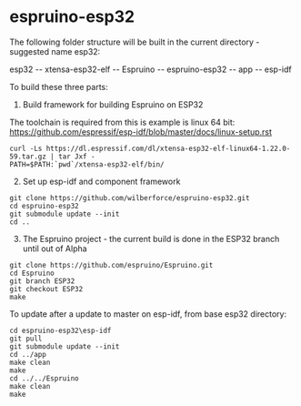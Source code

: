 # espruino-esp32


The following folder structure will be built in the current directory - suggested name esp32:

esp32 
  -- xtensa-esp32-elf
  -- Espruino
  -- espruino-esp32
         -- app
         -- esp-idf
         
To build these three parts:

1. Build framework for building Espruino on ESP32

The toolchain is required from this is example is linux 64 bit:
https://github.com/espressif/esp-idf/blob/master/docs/linux-setup.rst

```
curl -Ls https://dl.espressif.com/dl/xtensa-esp32-elf-linux64-1.22.0-59.tar.gz | tar Jxf -
PATH=$PATH:`pwd`/xtensa-esp32-elf/bin/
```

2. Set up esp-idf and component framework
```
git clone https://github.com/wilberforce/espruino-esp32.git
cd espruino-esp32
git submodule update --init
cd ..
```

3. The Espruino project - the current build is done in the ESP32 branch until out of Alpha
```
git clone https://github.com/espruino/Espruino.git
cd Espruino
git branch ESP32
git checkout ESP32
make
```

To update after a update to master on esp-idf, from base esp32 directory:
```
cd espruino-esp32\esp-idf
git pull
git submodule update --init
cd ../app
make clean
make
cd ../../Espruino
make clean
make
```
